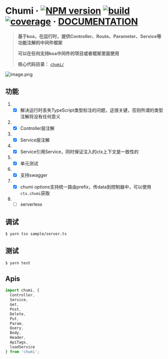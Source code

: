 # Chumi · [![NPM version](https://img.shields.io/npm/v/chumi.svg)](https://www.npmjs.com/package/chumi) [![build](https://img.shields.io/circleci/build/github/chumijs/chumi/master.svg)](https://circleci.com/gh/chumijs/chumi) [![coverage](https://img.shields.io/codecov/c/github/chumijs/chumi/master.svg)](https://app.codecov.io/gh/chumijs/chumi/tree/master) · [DOCUMENTATION](https://juejin.cn/post/7208099384071192635)

> **基于koa，在运行时，提供Controller、Route、Parameter、Service等功能注解的中间件框架**
>
> **可以在任何支持koa中间件的项目或者框架里面使用**
>
> **核心代码目录：** [`chumi/`](./chumi/)

![image.png](https://s1.ax1x.com/2023/03/09/ppnJJeA.png)

## 功能
1. - [x] 解决运行时丢失TypeScript类型标注的问题，这很关键，否则所谓的类型注解将没有任何意义
2. - [x] Controller层注解
3. - [x] Service层注解
4. - [x] Service引用Service，同时保证注入的ctx上下文是一致性的
5. - [x] 单元测试
6. - [x] 支持swagger
7. - [x] chumi options支持统一路由prefix，传data到控制器中，可以使用`ctx.chumi`获取
7. - [ ] serverless

## 调试

```sh
$ yarn tsx sample/server.ts
```

## 测试

```sh
$ yarn test
```

## Apis

```ts
import chumi, {
  Controller,
  Service,
  Get,
  Post,
  Delete,
  Put,
  Param,
  Query,
  Body,
  Header,
  ApiTags,
  loadService
} from 'chumi';
```
